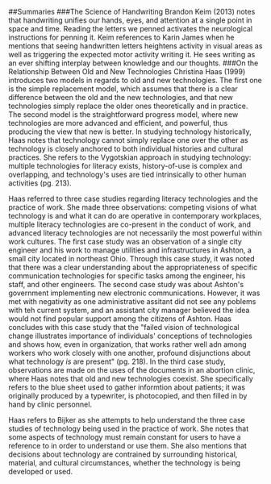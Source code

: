 ##Summaries
###The Science of Handwriting
Brandon Keim (2013) notes that handwriting unifies our hands, eyes, and attention at a single point in space and time. Reading the letters we penned activates the neurological instructions for penning it. Keim references to Karin James when he mentions that seeing handwritten letters heightens activity in visual areas as well as triggering the expected motor activity writing it. He sees writing as an ever shifting interplay between knowledge and our thoughts.
###On the Relationship Between Old and New Technologies
Christina Haas (1999) introduces two models in regards to old and new technologies. The first one is the simple replacement model, which assumes that there is a clear difference between the old and the new technologies, and that new technologies simply replace the older ones theoretically and in practice. The second model is the straightforward progress model, where new technologies are more advanced and efficient, and powerful, thus producing the view that new is better. In studying technology historically, Haas notes that technology cannot simply replace one over the other as technology is closely anchored to both individual histories and cultural practices. She refers to the Vygotskian approach in studying technology: multiple technologies for literacy exists, history-of-use is complex and overlapping, and technology's uses are tied intrinsically to other human activities (pg. 213).

Haas referred to three case studies regarding literacy technologies and the practice of work. She made three observations: competing visions of what technology is and what it can do are operative in contemporary workplaces, multiple literacy technologies are co-present in the conduct of work, and advanced literacy technologies are not necessarily the most powerful within work cultures. The first case study was an observation of a single city engineer and his work to manage utilities and infrastructures in Ashton, a small city located in northeast Ohio. Through this case study, it was noted that there was a clear understanding about the appropriateness of specific communication technologies for specific tasks among the engineer, his staff, and other engineers. The second case study was about Ashton's government implementing new electronic communications. However, it was met with negativity as one administrative assitant did not see any poblems with teh current system, and an assistant city manager believed the idea would not find popular support among the citizens of Ashton. Haas concludes with this case study that the "failed vision of technological change illustrates importance of individuals' conceptions of technologies and shows how, even in organization, that works rather well adn among workers who work closely with one another, profound disjunctions about what technology _is_ are present" (pg. 218). In the third case study, observations are made on the uses of the documents in an abortion clinic, where Haas notes that old and new technologies coexist. She specifically refers to the blue sheet used to gather informtion about patients; it was originally produced by a typewriter, is photocopied, and then filled in by hand by clinic personnel. 

Haas refers to Bijker as she attempts to help understand the three case studies of technology being used in the practice of work. She notes that some aspects of technology must remain constant for users to have a reference to in order to understand or use them. She also mentions that decisions about technology are contrained by surrounding historical, material, and cultural circumstances, whether the technology is being developed or used.

